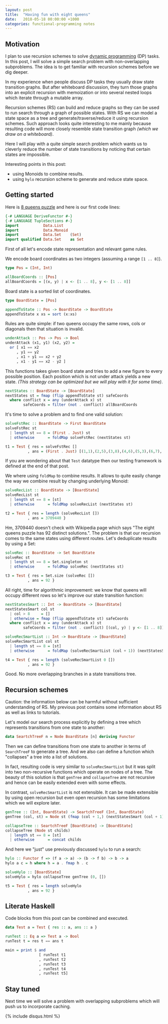 ```yaml
---
layout: post
title:  "Having fun with eight queens"
date:   2018-05-18 00:00:00 +1000
categories: functional-programming notes
---
```


## Motivation

I plan to use recursion schemes to solve [dynamic
programming](https://en.wikipedia.org/wiki/Dynamic_programming) (DP) tasks. In
this post, I will solve a simple search problem with non-overlapping
subproblems. The idea is to get familiar with recursion schemes before we dig
deeper.

In my experience when people discuss DP tasks they usually draw state transition
graphs. But after whiteboard discussion, they turn those graphs into an explicit
recursion with memoization or into several nested loops which iterate through a
mutable array.

Recursion schemes (RS) can build and reduce graphs so they can be used to run
search through a graph of possible states. With RS we can model a state space as
a tree and generate/traverse/reduce it using recursion schemes. Such approach
looks quite interesting to me mainly because resulting code will more closely
resemble state transition graph *(which we draw on a whiteboard)*.

Here I will play with a quite simple search problem which wants us to cleverly
reduce the number of state transitions by noticing that certain states are
impossible.

Interesting points in this post:
* using Monoids to combine results.
* using `hylo` recursion scheme to generate and reduce state space.

## Getting started

Here is [8 queens puzzle](https://en.wikipedia.org/wiki/Eight_queens_puzzle) and
here is our first code lines:

```haskell
{-# LANGUAGE DeriveFunctor #-}
{-# LANGUAGE TupleSections #-}
import           Data.List
import           Data.Monoid
import           Data.Set    (Set)
import qualified Data.Set    as Set
```

First of all let's encode state representation and relevant game rules.

We encode board coordinates as two integers (assuming a range `[1 .. 8]`).
```haskell
type Pos = (Int, Int)

allBoardCoords :: [Pos]
allBoardCoords = [(x, y) | x <- [1 .. 8], y <- [1 .. 8]]
```

Board state is a sorted list of coordinates.
```haskell
type BoardState = [Pos]

appendToState :: Pos -> BoardState -> BoardState
appendToState x xs = sort (x:xs)
```

Rules are quite simple: if two queens occupy the same rows, cols or diagonals then
that situation is invalid.

```haskell
underAttack :: Pos -> Pos -> Bool
underAttack (x1, y1) (x2, y2) =
  or [ x1 == x2
     , y1 == y2
     , x1 + y1 == x2 + y2
     , x1 - y1 == x2 - y2 ]
```

This functions takes given board state and tries to add a new figure to every
possible position. Each position which is not under attack yields a new state.
*(This strategy can be optimized but we will play with it for some time)*.

```haskell
nextStates :: BoardState -> [BoardState]
nextStates st = fmap (flip appendToState st) safeCoords
  where conflict x = any (underAttack x) st
        safeCoords = filter (not . conflict) allBoardCoords
```

It's time to solve a problem and to find one valid solution:

```haskell
solveFstRec :: BoardState -> First BoardState
solveFstRec st
  | length st == 8 = (First . Just) st
  | otherwise      = foldMap solveFstRec (nextStates st)

t1 = Test { res = solveFstRec []
          , ans = (First . Just) [(1,1),(2,5),(3,8),(4,6),(5,3),(6,7),(7,2),(8,4)] }
```

If you are wondering about that `Test` datatype then our testing framework is
defined at the end of that post.

We where using `foldMap` to combine results. It allows to quite easily change the
way we combine result by changing underlying Monoid:

```haskell
solveRecList :: BoardState -> [BoardState]
solveRecList st
  | length st == 8 = [st]
  | otherwise      = foldMap solveRecList (nextStates st)

t2 = Test { res = length (solveRecList [])
          , ans = 3709440 }
```

Hm, 3709440 doesn't check with Wikipedia page which says "The eight queens
puzzle has 92 distinct solutions.". The problem is that our recursion comes to
the same states using different routes. Let's deduplicate results by using a
Set:

```haskell
solveRec :: BoardState -> Set BoardState
solveRec st
  | length st == 8 = Set.singleton st
  | otherwise      = foldMap solveRec (nextStates st)

t3 = Test { res = Set.size (solveRec [])
          , ans = 92 }
```

All right, time for algorithmic improvement: we know that queens will occupy
different rows so let's improve our state transition function:

```haskell
nextStatesSmart :: Int -> BoardState -> [BoardState]
nextStatesSmart col st
  | col > 8     = []
  | otherwise = fmap (flip appendToState st) safeCoords
  where conflict x = any (underAttack x) st
        safeCoords = filter (not . conflict) [(col, y) | y <- [1 .. 8]]

solveRecSmartList :: Int -> BoardState -> [BoardState]
solveRecSmartList col st
  | length st == 8 = [st]
  | otherwise      = foldMap (solveRecSmartList (col + 1)) (nextStatesSmart col st)

t4 = Test { res = length (solveRecSmartList 0 [])
          , ans = 92 }
```
Good. No more overlapping branches in a state transitions tree.

## Recursion schemes

Caution: the information below can be harmful without sufficient understanding
of RS. My previous post contains some information about RS as well as links to
tutorials.

Let's model our search process explicitly by defining a tree which represents
transitions from one state to another:

```haskell
data SeartchTreeF n = Node BoardState [n] deriving Functor
```

Then we can define transitions from one state to another in terms of
`SearchTreeF` to generate a tree. And we also can define a function which
"collapses" a tree into a list of solutions.

In fact, resulting code is very similar to `solveRecSmartList` but it was split into
two non-recursive functions which operate on nodes of a tree. The beauty of this
solution is that `genTree` and `collapseTree` are not recursive and hence can be
easily extended even with some effects.

In contrast, `solveRecSmartList` is not extensible. It can be made extensible by
using open recursion but even open recursion has some limitations which we will
explore later.

```haskell
genTree :: (Int, BoardState) -> SeartchTreeF (Int, BoardState)
genTree (col, st) = Node st (fmap (col + 1,) (nextStatesSmart (col + 1) st))

collapseTree :: SeartchTreeF [BoardState] -> [BoardState]
collapseTree (Node st childs)
  | length st == 8 = [st]
  | otherwise      = concat childs
```

And here we "just" use previously discussed `hylo` to run a search:

```haskell
hylo :: Functor f => (f a -> a) -> (b -> f b) -> b -> a
hylo a c = h where h = a . fmap h . c

solveHylo :: [BoardState]
solveHylo = hylo collapseTree genTree (0, [])

t5 = Test { res = length solveHylo
          , ans = 92 }
```

## Literate Haskell

Code blocks from this post can be combined and executed.

```haskell
data Test a = Test { res :: a, ans :: a }

runTest :: Eq a => Test a -> Bool
runTest t = res t == ans t

main = print $ and
               [ runTest t1
               , runTest t2
               , runTest t3
               , runTest t4
               , runTest t5]
```

## Stay tuned

Next time we will solve a problem with overlapping subproblems which will push
us to incorporate caching.

{% include disqus.html %}
